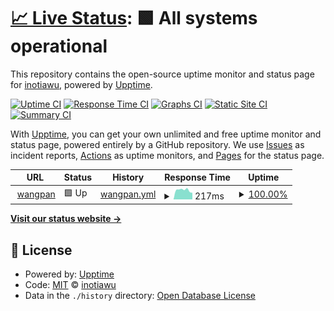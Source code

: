 # [📈 Live Status](https://inotiawu.github.io/upptimes): <!--live status--> **🟩 All systems operational**

This repository contains the open-source uptime monitor and status page for [inotiawu](https://inotiawu.github.io/upptimes), powered by [Upptime](https://github.com/upptime/upptime).

[![Uptime CI](https://github.com/inotiawu/upptimes/workflows/Uptime%20CI/badge.svg)](https://github.com/inotiawu/upptimes/actions?query=workflow%3A%22Uptime+CI%22)
[![Response Time CI](https://github.com/inotiawu/upptimes/workflows/Response%20Time%20CI/badge.svg)](https://github.com/inotiawu/upptimes/actions?query=workflow%3A%22Response+Time+CI%22)
[![Graphs CI](https://github.com/inotiawu/upptimes/workflows/Graphs%20CI/badge.svg)](https://github.com/inotiawu/upptimes/actions?query=workflow%3A%22Graphs+CI%22)
[![Static Site CI](https://github.com/inotiawu/upptimes/workflows/Static%20Site%20CI/badge.svg)](https://github.com/inotiawu/upptimes/actions?query=workflow%3A%22Static+Site+CI%22)
[![Summary CI](https://github.com/inotiawu/upptimes/workflows/Summary%20CI/badge.svg)](https://github.com/inotiawu/upptimes/actions?query=workflow%3A%22Summary+CI%22)

With [Upptime](https://upptime.js.org), you can get your own unlimited and free uptime monitor and status page, powered entirely by a GitHub repository. We use [Issues](https://github.com/inotiawu/upptimes/issues) as incident reports, [Actions](https://github.com/inotiawu/upptimes/actions) as uptime monitors, and [Pages](https://inotiawu.github.io/upptimes) for the status page.

<!--start: status pages-->
<!-- This summary is generated by Upptime (https://github.com/upptime/upptime) -->
<!-- Do not edit this manually, your changes will be overwritten -->
<!-- prettier-ignore -->
| URL | Status | History | Response Time | Uptime |
| --- | ------ | ------- | ------------- | ------ |
| <img alt="" src="https://icons.duckduckgo.com/ip3/alist-oniati.koyeb.app.ico" height="13"> [wangpan](https://alist-oniati.koyeb.app/onedrive) | 🟩 Up | [wangpan.yml](https://github.com/inotiawu/upptimes/commits/HEAD/history/wangpan.yml) | <details><summary><img alt="Response time graph" src="./graphs/wangpan/response-time-week.png" height="20"> 217ms</summary><br><a href="https://inotiawu.github.io/upptimes/history/wangpan"><img alt="Response time 1080" src="https://img.shields.io/endpoint?url=https%3A%2F%2Fraw.githubusercontent.com%2Finotiawu%2Fupptimes%2FHEAD%2Fapi%2Fwangpan%2Fresponse-time.json"></a><br><a href="https://inotiawu.github.io/upptimes/history/wangpan"><img alt="24-hour response time 155" src="https://img.shields.io/endpoint?url=https%3A%2F%2Fraw.githubusercontent.com%2Finotiawu%2Fupptimes%2FHEAD%2Fapi%2Fwangpan%2Fresponse-time-day.json"></a><br><a href="https://inotiawu.github.io/upptimes/history/wangpan"><img alt="7-day response time 217" src="https://img.shields.io/endpoint?url=https%3A%2F%2Fraw.githubusercontent.com%2Finotiawu%2Fupptimes%2FHEAD%2Fapi%2Fwangpan%2Fresponse-time-week.json"></a><br><a href="https://inotiawu.github.io/upptimes/history/wangpan"><img alt="30-day response time 236" src="https://img.shields.io/endpoint?url=https%3A%2F%2Fraw.githubusercontent.com%2Finotiawu%2Fupptimes%2FHEAD%2Fapi%2Fwangpan%2Fresponse-time-month.json"></a><br><a href="https://inotiawu.github.io/upptimes/history/wangpan"><img alt="1-year response time 1072" src="https://img.shields.io/endpoint?url=https%3A%2F%2Fraw.githubusercontent.com%2Finotiawu%2Fupptimes%2FHEAD%2Fapi%2Fwangpan%2Fresponse-time-year.json"></a></details> | <details><summary><a href="https://inotiawu.github.io/upptimes/history/wangpan">100.00%</a></summary><a href="https://inotiawu.github.io/upptimes/history/wangpan"><img alt="All-time uptime 98.63%" src="https://img.shields.io/endpoint?url=https%3A%2F%2Fraw.githubusercontent.com%2Finotiawu%2Fupptimes%2FHEAD%2Fapi%2Fwangpan%2Fuptime.json"></a><br><a href="https://inotiawu.github.io/upptimes/history/wangpan"><img alt="24-hour uptime 100.00%" src="https://img.shields.io/endpoint?url=https%3A%2F%2Fraw.githubusercontent.com%2Finotiawu%2Fupptimes%2FHEAD%2Fapi%2Fwangpan%2Fuptime-day.json"></a><br><a href="https://inotiawu.github.io/upptimes/history/wangpan"><img alt="7-day uptime 100.00%" src="https://img.shields.io/endpoint?url=https%3A%2F%2Fraw.githubusercontent.com%2Finotiawu%2Fupptimes%2FHEAD%2Fapi%2Fwangpan%2Fuptime-week.json"></a><br><a href="https://inotiawu.github.io/upptimes/history/wangpan"><img alt="30-day uptime 99.96%" src="https://img.shields.io/endpoint?url=https%3A%2F%2Fraw.githubusercontent.com%2Finotiawu%2Fupptimes%2FHEAD%2Fapi%2Fwangpan%2Fuptime-month.json"></a><br><a href="https://inotiawu.github.io/upptimes/history/wangpan"><img alt="1-year uptime 97.58%" src="https://img.shields.io/endpoint?url=https%3A%2F%2Fraw.githubusercontent.com%2Finotiawu%2Fupptimes%2FHEAD%2Fapi%2Fwangpan%2Fuptime-year.json"></a></details>

<!--end: status pages-->

[**Visit our status website →**](https://inotiawu.github.io/upptimes)

## 📄 License

- Powered by: [Upptime](https://github.com/upptime/upptime)
- Code: [MIT](./LICENSE) © [inotiawu](https://inotiawu.github.io/upptimes)
- Data in the `./history` directory: [Open Database License](https://opendatacommons.org/licenses/odbl/1-0/)
